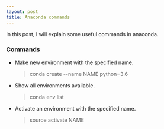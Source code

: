 ```yaml
---
layout: post
title: Anaconda commands
---
```

In this post, I will explain some useful commands in anaconda.

### Commands

* Make new environment with the specified name.
  > conda create \-\-name NAME python=3.6

* Show all environments available.
  > conda env list

* Activate an environment with the specified name.
  > source activate NAME

